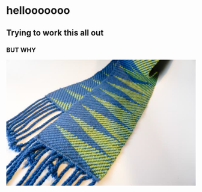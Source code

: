 # hellooooooo
## Trying to work this all out
### BUT WHY
![alt text](./IMG_1847.PNG "clasped weft")
